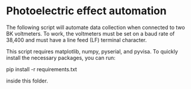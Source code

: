 # Photoelectric effect automation 

The following script will automate data collection when connected to two BK voltmeters. 
To work, the voltmeters must be set on a baud rate of 38,400 and must have a line feed (LF)
terminal character. 

This script requires matplotlib, numpy, pyserial, and pyvisa. To quickly install the necessary
 packages, you can run: 

pip install -r requirements.txt 

inside this folder. 